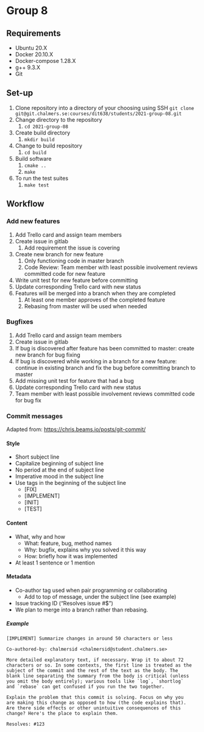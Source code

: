 # Group 8

## Requirements
* Ubuntu 20.X
* Docker 20.10.X
* Docker-compose 1.28.X
* g++ 9.3.X
* Git

## Set-up
1. Clone repository into a directory of your choosing using SSH
`git clone git@git.chalmers.se:courses/dit638/students/2021-group-08.git`
2. Change directory to the repository
   1. `cd 2021-group-08`
3. Create build directory
   1. `mkdir build`
4. Change to build repository
   1. `cd build`
5. Build software
   1. `cmake ..`
   2. `make`
6. To run the test suites 
   1. `make test`
 
## Workflow
### Add new features
1. Add Trello card and assign team members
2. Create issue in gitlab
   1. Add requirement the issue is covering
3. Create new branch for new feature
   1. Only functioning code in master branch
   2. Code Review: Team member with least possible involvement reviews committed code for new feature
4. Write unit test for new feature before committing
5. Update corresponding Trello card with new status
6. Features will be merged into a branch when they are completed
   1. At least one member approves of the completed feature
   2. Rebasing from master will be used when needed

### Bugfixes
1. Add Trello card and assign team members
2. Create issue in gitlab
3. If bug is discovered after feature has been committed to master: create new branch for bug fixing
4. If bug is discovered while working in a branch for a new feature: continue in existing branch and fix the bug before committing branch to master
5. Add missing unit test for feature that had a bug
6. Update corresponding Trello card with new status
7. Team member with least possible involvement reviews committed code for bug fix

### Commit messages
Adapted from: https://chris.beams.io/posts/git-commit/

#### Style
* Short subject line
* Capitalize beginning of subject line
* No period at the end of subject line
* Imperative mood in the subject line
* Use tags in the beginning of the subject line
   * [FIX]
   * [IMPLEMENT]
   * [INIT]
   * [TEST]

#### Content
* What, why and how
   * What: feature, bug, method names
   * Why: bugfix, explains why you solved it this way
   * How: briefly how it was implemented
* At least 1 sentence or 1 mention

#### Metadata
* Co-author tag used when pair programming or collaborating
   * Add to top of message, under the subject line (see example)
* Issue tracking ID (“Resolves issue #$”)
* We plan to merge into a branch rather than rebasing.

##### Example
```
[IMPLEMENT] Summarize changes in around 50 characters or less

Co-authored-by: chalmersid <chalmersid@student.chalmers.se>

More detailed explanatory text, if necessary. Wrap it to about 72
characters or so. In some contexts, the first line is treated as the
subject of the commit and the rest of the text as the body. The
blank line separating the summary from the body is critical (unless
you omit the body entirely); various tools like `log`, `shortlog`
and `rebase` can get confused if you run the two together.

Explain the problem that this commit is solving. Focus on why you
are making this change as opposed to how (the code explains that).
Are there side effects or other unintuitive consequences of this
change? Here's the place to explain them.

Resolves: #123
```